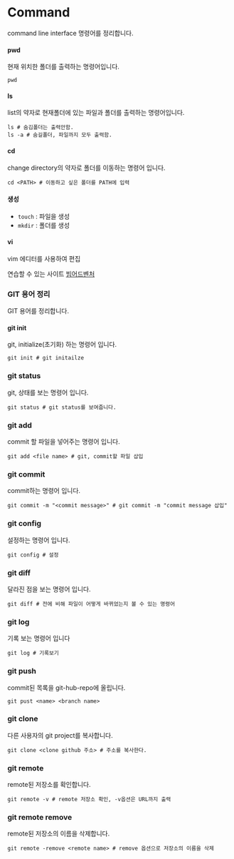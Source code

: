 # Command

command line interface 명령어를 정리합니다.

#### pwd

현재 위치한 폴더를 출력하는 명령어입니다.

```shell
pwd
```



#### ls

list의 약자로 현재폴더에 있는 파일과 폴더를 출력하는 명령어입니다.

```shell
ls # 숨김폴더는 출력안함.
ls -a # 숨길폴더, 파일까지 모두 출력함.
```



#### cd

change directory의 약자로 폴더를 이동하는 명령어 입니다.

``` shell
cd <PATH> # 이동하고 싶은 폴더를 PATH에 입력
```



#### 생성

- `touch` : 파일을 생성
- `mkdir` : 폴더를 생성



#### vi

vim 에디터를 사용하여 편집

연습할 수 있는 사이트 [빔어드벤처](https://vim-adventures.com/)



### GIT 용어 정리

GIT 용어를 정리합니다.



#### git init

git, initialize(초기화) 하는 명령어 입니다.

```shell
git init # git initailze
```



### git status

git, 상태를 보는 명령어 입니다.

```shell
git status # git status를 보여줍니다.
```



### git add

commit 할 파일을 넣어주는 명령어 입니다.

```shell
git add <file name> # git, commit할 파일 삽입
```



### git commit 

commit하는 명령어 입니다.

```shell
git commit -m "<commit message>" # git commit -m "commit message 삽입" 
```



### git config

설정하는 명령어 입니다.

```shell
git config # 설정
```



### git diff

달라진 점을 보는 명령어 입니다.

```shell
git diff # 전에 비해 파일이 어떻게 바뀌었는지 볼 수 있는 명령어
```



### git log

기록 보는 명령어 입니다

```shell
git log # 기록보기
```



### git push

commit된 목록을 git-hub-repo에 올립니다.

```shell
git pust <name> <branch name>
```



### git clone

다른 사용자의 git project를 복사합니다.

```shell
git clone <clone github 주소> # 주소를 복사한다.
```



### git remote

remote된 저장소를 확인합니다.

```shell
git remote -v # remote 저장소 확인, -v옵션은 URL까지 출력
```



### git remote remove

remote된 저장소의 이름을 삭제합니다.

```shell
git remote -remove <remote name> # remove 옵션으로 저장소의 이름을 삭제
```

